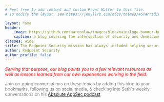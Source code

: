 ```yaml
---
# Feel free to add content and custom Front Matter to this file.
# To modify the layout, see https://jekyllrb.com/docs/themes/#overriding-theme-defaults

layout: home
header: 
    image: https://github.com/aaronnlaw/images/blob/main/logo-banner-bg-black.png?raw=true
    caption: a blog covering the intersection of security and development
classes: wide
title: The Redpoint Security mission has always included helping security professionals and developers navigate the infosec world.
author: Redpoint Security
author_profile: false
---
```

  
 <span style="color:red">*Serving that purpose, our blog points you to a few relevant resources as well as lessons learned from our own experiences working in the field.* </span>

 <span style="color:grey">Join on-going conversations on these topics by adding this blog to your bookmarks, following us on social media, & checking into Seth's weekly conversations on his [Absolute AppSec podcast](absoluteappsec.com).</span>